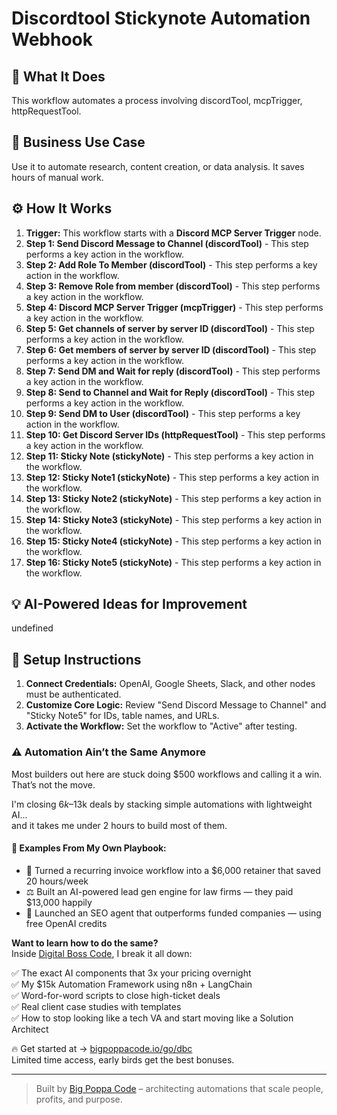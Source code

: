# Discordtool Stickynote Automation Webhook

## 🚀 What It Does
This workflow automates a process involving discordTool, mcpTrigger, httpRequestTool.

## 💼 Business Use Case
Use it to automate research, content creation, or data analysis. It saves hours of manual work.

## ⚙️ How It Works
1.  **Trigger:** This workflow starts with a **Discord MCP Server Trigger** node.
2. **Step 1: Send Discord Message to Channel (discordTool)** - This step performs a key action in the workflow.
3. **Step 2: Add Role To Member (discordTool)** - This step performs a key action in the workflow.
4. **Step 3: Remove Role from member (discordTool)** - This step performs a key action in the workflow.
5. **Step 4: Discord MCP Server Trigger (mcpTrigger)** - This step performs a key action in the workflow.
6. **Step 5: Get channels of server by server ID (discordTool)** - This step performs a key action in the workflow.
7. **Step 6: Get members of server by server ID (discordTool)** - This step performs a key action in the workflow.
8. **Step 7: Send DM and Wait for reply (discordTool)** - This step performs a key action in the workflow.
9. **Step 8: Send to Channel and Wait for Reply (discordTool)** - This step performs a key action in the workflow.
10. **Step 9: Send DM to User (discordTool)** - This step performs a key action in the workflow.
11. **Step 10: Get Discord Server IDs (httpRequestTool)** - This step performs a key action in the workflow.
12. **Step 11: Sticky Note (stickyNote)** - This step performs a key action in the workflow.
13. **Step 12: Sticky Note1 (stickyNote)** - This step performs a key action in the workflow.
14. **Step 13: Sticky Note2 (stickyNote)** - This step performs a key action in the workflow.
15. **Step 14: Sticky Note3 (stickyNote)** - This step performs a key action in the workflow.
16. **Step 15: Sticky Note4 (stickyNote)** - This step performs a key action in the workflow.
17. **Step 16: Sticky Note5 (stickyNote)** - This step performs a key action in the workflow.

## 💡 AI-Powered Ideas for Improvement
undefined

## 🔧 Setup Instructions
1. **Connect Credentials:** OpenAI, Google Sheets, Slack, and other nodes must be authenticated.
2. **Customize Core Logic:** Review "Send Discord Message to Channel" and "Sticky Note5" for IDs, table names, and URLs.
3. **Activate the Workflow:** Set the workflow to "Active" after testing.

### ⚠️ Automation Ain’t the Same Anymore

Most builders out here are stuck doing $500 workflows and calling it a win.  
That’s not the move.  

I'm closing $6k–$13k deals by stacking simple automations with lightweight AI...  
and it takes me under 2 hours to build most of them.

#### 🧠 Examples From My Own Playbook:
- 🔁 Turned a recurring invoice workflow into a $6,000 retainer that saved 20 hours/week  
- ⚖️ Built an AI-powered lead gen engine for law firms — they paid $13,000 happily  
- 🚀 Launched an SEO agent that outperforms funded companies — using free OpenAI credits  

**Want to learn how to do the same?**  
Inside [Digital Boss Code](https://bigpoppacode.io/go/dbc), I break it all down:

✅ The exact AI components that 3x your pricing overnight  
✅ My $15k Automation Framework using n8n + LangChain  
✅ Word-for-word scripts to close high-ticket deals  
✅ Real client case studies with templates  
✅ How to stop looking like a tech VA and start moving like a Solution Architect  

🔥 Get started at → [bigpoppacode.io/go/dbc](https://bigpoppacode.io/go/dbc)  
Limited time access, early birds get the best bonuses.

---
> Built by [Big Poppa Code](https://bigpoppacode.io) – architecting automations that scale people, profits, and purpose.
